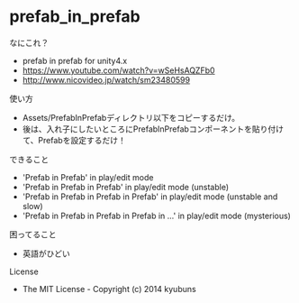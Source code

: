 prefab_in_prefab
================

なにこれ？
* prefab in prefab for unity4.x
* https://www.youtube.com/watch?v=wSeHsAQZFb0
* http://www.nicovideo.jp/watch/sm23480599

使い方
* Assets/PrefabInPrefabディレクトリ以下をコピーするだけ。
* 後は、入れ子にしたいところにPrefabInPrefabコンポーネントを貼り付けて、Prefabを設定するだけ！

できること
* 'Prefab in Prefab' in play/edit mode
* 'Prefab in Prefab in Prefab' in play/edit mode (unstable)
* 'Prefab in Prefab in Prefab in Prefab' in play/edit mode (unstable and slow)
* 'Prefab in Prefab in Prefab in Prefab in ...' in play/edit mode (mysterious)

困ってること
* 英語がひどい

License
* The MIT License - Copyright (c) 2014 kyubuns
